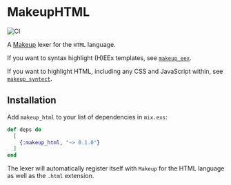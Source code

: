 # MakeupHTML

![CI](https://github.com/elixir-makeup/makeup_html/actions/workflows/ci.yml/badge.svg)

A [Makeup](https://github.com/elixir-makeup/makeup/) lexer for the `HTML` language.

If you want to syntax highlight (H)EEx templates, see [`makeup_eex`](https://github.com/makeup/makeup_eex).

If you want to highlight HTML, including any CSS and JavaScript within, see [`makeup_syntect`](https://github.com/steffenDE/makeup_syntect).

## Installation

Add `makeup_html` to your list of dependencies in `mix.exs`:

```elixir
def deps do
  [
    {:makeup_html, "~> 0.1.0"}
  ]
end
```

The lexer will automatically register itself with `Makeup` for the HTML language as well as the `.html` extension.

